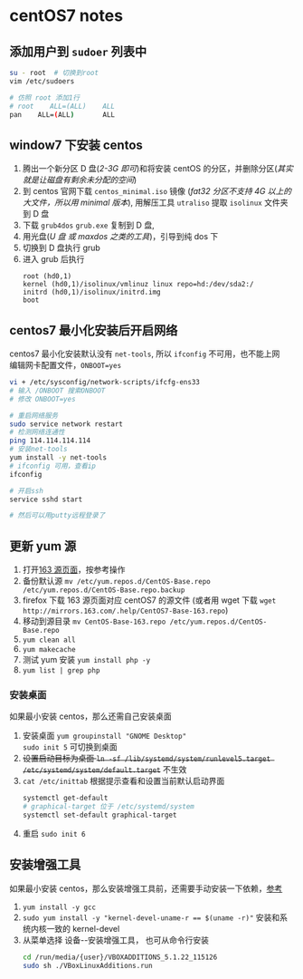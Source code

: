# centOS7 notes

## 添加用户到 `sudoer` 列表中

```bash
su - root  # 切换到root
vim /etc/sudoers

# 仿照 root 添加1行
# root    ALL=(ALL)    ALL
pan    ALL=(ALL)       ALL
```

## window7 下安装 centos

1. 腾出一个新分区 D 盘(_2-3G 即可_)和将安装 centOS 的分区，并删除分区(_其实就是让磁盘有剩余未分配的空间_)
1. 到 centos 官网下载 `centos_minimal.iso` 镜像 (_fat32 分区不支持 4G 以上的大文件，所以用 minimal 版本_), 用解压工具 `utraliso` 提取 `isolinux` 文件夹到 D 盘
1. 下载 `grub4dos` `grub.exe` 复制到 D 盘,
1. 用光盘(_U 盘 或 maxdos 之类的工具_)，引导到纯 dos 下
1. 切换到 D 盘执行 grub
1. 进入 grub 后执行
   ```shell
   root (hd0,1)
   kernel (hd0,1)/isolinux/vmlinuz linux repo=hd:/dev/sda2:/
   initrd (hd0,1)/isolinux/initrd.img
   boot
   ```

## centos7 最小化安装后开启网络

centos7 最小化安装默认没有 `net-tools`, 所以 `ifconfig` 不可用，也不能上网  
编辑网卡配置文件，`ONBOOT=yes`

```bash
vi + /etc/sysconfig/network-scripts/ifcfg-ens33
# 输入 /ONBOOT 搜索ONBOOT
# 修改 ONBOOT=yes

# 重启网络服务
sudo service network restart
# 检测网络连通性
ping 114.114.114.114
# 安装net-tools
yum install -y net-tools
# ifconfig 可用，查看ip
ifconfig

# 开启ssh
service sshd start

# 然后可以用putty远程登录了

```

## 更新 yum 源

1. 打开[163 源页面](http://mirrors.163.com/.help/centos.html)，按参考操作
2. 备份默认源 `mv /etc/yum.repos.d/CentOS-Base.repo /etc/yum.repos.d/CentOS-Base.repo.backup`
3. firefox 下载 163 源页面对应 centOS7 的源文件 (或者用 wget 下载 `wget http://mirrors.163.com/.help/CentOS7-Base-163.repo`)
4. 移动到源目录 `mv CentOS-Base-163.repo /etc/yum.repos.d/CentOS-Base.repo`
5. `yum clean all`
6. `yum makecache`
7. 测试 yum 安装 `yum install php -y`
8. `yum list | grep php`

### 安装桌面

如果最小安装 centos，那么还需自己安装桌面

1. 安装桌面 `yum groupinstall "GNOME Desktop"`  
   `sudo init 5` 可切换到桌面
2. ~~设置启动目标为桌面 `ln -sf /lib/systemd/system/runlevel5.target /etc/systemd/system/default.target`~~ 不生效
3. `cat /etc/inittab` 根据提示查看和设置当前默认启动界面
   ```bash
   systemctl get-default
   # graphical-target 位于 /etc/systemd/system
   systemctl set-default graphical-target
   ```
4. 重启 `sudo init 6`

## 安装增强工具

如果最小安装 centos，那么安装增强工具前，还需要手动安装一下依赖，[参考](https://www.jianshu.com/p/7c556c783bb2)

1. `yum install -y gcc`
2. `sudo yum install -y "kernel-devel-uname-r == $(uname -r)"` 安装和系统内核一致的 kernel-devel
3. 从菜单选择 设备--安装增强工具， 也可从命令行安装
   ```bash
   cd /run/media/{user}/VBOXADDITIONS_5.1.22_115126
   sudo sh ./VBoxLinuxAdditions.run
   ```
